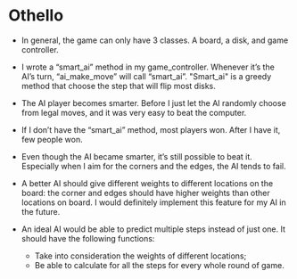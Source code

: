 # Othello
* In general, the game can only have 3 classes. A board, a disk, and game
controller. 

* I wrote a “smart_ai” method in my game_controller. 
    Whenever it’s the AI’s turn, “ai_make_move” will call “smart_ai”.
    "Smart_ai" is a greedy method that choose the step that will flip most disks.
* The AI player becomes smarter. Before I just let the AI randomly choose from
    legal moves, and it was very easy to beat the computer.
* If I don’t have the “smart_ai” method, most players won. 
    After I have it, few people won. 
* Even though the AI became smarter, it’s still possible to beat it. 
    Especially when I aim for the corners and the edges, the AI tends to fail.
* A better AI should give different weights to different locations on the 
    board: the corner and edges should have higher weights than other 
    locations on board. I would definitely implement this feature for my AI in
    the future.
* An ideal AI would be able to predict multiple steps instead of just one. 
    It should have the following functions:
    * Take into consideration the weights of different locations;
    * Be able to calculate for all the steps for every whole round of game.
